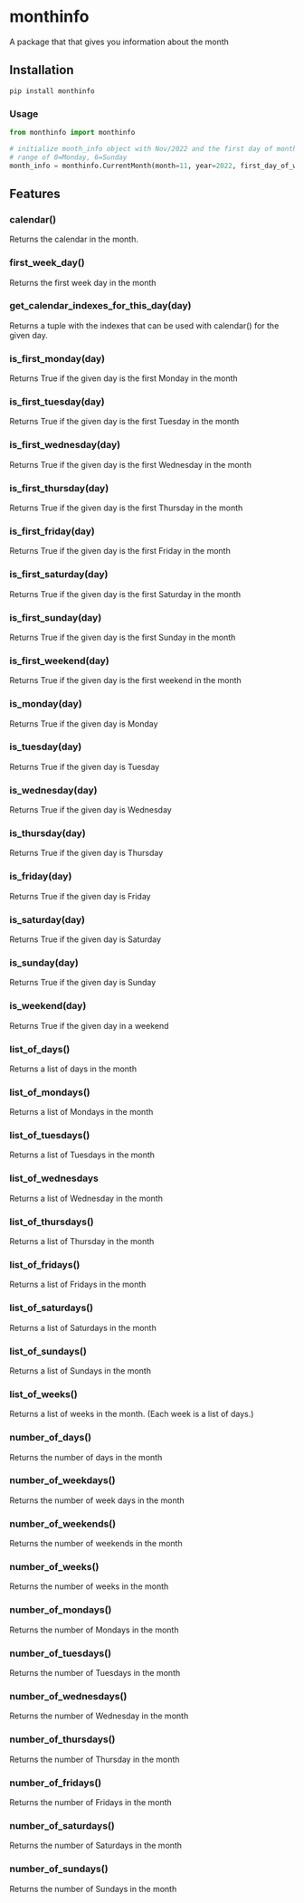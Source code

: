 # monthinfo

A package that that gives you information about the month

## Installation

```
pip install monthinfo
```

### Usage

```python
from monthinfo import monthinfo

# initialize month_info object with Nov/2022 and the first day of month as Saturday
# range of 0=Monday, 6=Sunday
month_info = monthinfo.CurrentMonth(month=11, year=2022, first_day_of_week=5)
```

## Features

### calendar()

Returns the calendar in the month.

### first_week_day()

Returns the first week day in the month

### get_calendar_indexes_for_this_day(day)

Returns a tuple with the indexes that can be used with calendar() for the given day.

### is_first_monday(day)

Returns True if the given day is the first Monday in the month

### is_first_tuesday(day)

Returns True if the given day is the first Tuesday in the month

### is_first_wednesday(day)

Returns True if the given day is the first Wednesday in the month

### is_first_thursday(day)

Returns True if the given day is the first Thursday in the month

### is_first_friday(day)

Returns True if the given day is the first Friday in the month

### is_first_saturday(day)

Returns True if the given day is the first Saturday in the month

### is_first_sunday(day)

Returns True if the given day is the first Sunday in the month

### is_first_weekend(day)

Returns True if the given day is the first weekend in the month

### is_monday(day)

Returns True if the given day is Monday

### is_tuesday(day)

Returns True if the given day is Tuesday

### is_wednesday(day)

Returns True if the given day is Wednesday

### is_thursday(day)

Returns True if the given day is Thursday

### is_friday(day)
Returns True if the given day is Friday

### is_saturday(day)

Returns True if the given day is Saturday

### is_sunday(day)

Returns True if the given day is Sunday

### is_weekend(day)

Returns True if the given day in a weekend

### list_of_days()

Returns a list of days in the month

### list_of_mondays()

Returns a list of Mondays in the month

### list_of_tuesdays()

Returns a list of Tuesdays in the month

### list_of_wednesdays

Returns a list of Wednesday in the month

### list_of_thursdays()

Returns a list of Thursday in the month

### list_of_fridays()

Returns a list of Fridays in the month

### list_of_saturdays()

Returns a list of Saturdays in the month

### list_of_sundays()

Returns a list of Sundays in the month

### list_of_weeks()

Returns a list of weeks in the month. (Each week is a list of days.)

### number_of_days()

Returns the number of days in the month

### number_of_weekdays()

Returns the number of week days in the month

### number_of_weekends()

Returns the number of weekends in the month

### number_of_weeks()

Returns the number of weeks in the month

### number_of_mondays()

Returns the number of Mondays in the month

### number_of_tuesdays()

Returns the number of Tuesdays in the month

### number_of_wednesdays()

Returns the number of Wednesday in the month

### number_of_thursdays()

Returns the number of Thursday in the month

### number_of_fridays()

Returns the number of Fridays in the month

### number_of_saturdays()

Returns the number of Saturdays in the month

### number_of_sundays()

Returns the number of Sundays in the month
